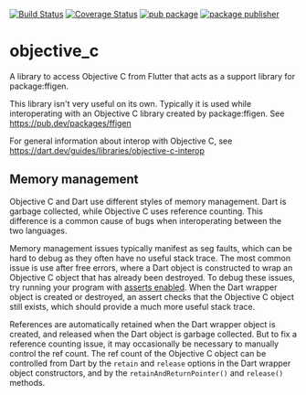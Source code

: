 [![Build Status](https://github.com/dart-lang/native/actions/workflows/objective_c.yml/badge.svg)](https://github.com/dart-lang/native/actions/workflows/objective_c.yml)
[![Coverage Status](https://coveralls.io/repos/github/dart-lang/native/badge.svg?branch=main)](https://coveralls.io/github/dart-lang/native?branch=main)
[![pub package](https://img.shields.io/pub/v/objective_c.svg)](https://pub.dev/packages/objective_c)
[![package publisher](https://img.shields.io/pub/publisher/objective_c.svg)](https://pub.dev/packages/objective_c/publisher)

# objective_c

A library to access Objective C from Flutter that acts as a support library for
package:ffigen.

This library isn't very useful on its own. Typically it is used while
interoperating with an Objective C library created by package:ffigen. See
https://pub.dev/packages/ffigen

For general information about interop with Objective C, see
https://dart.dev/guides/libraries/objective-c-interop

## Memory management

Objective C and Dart use different styles of memory management. Dart is garbage
collected, while Objective C uses reference counting. This difference is a
common cause of bugs when interoperating between the two languages.

Memory management issues typically manifest as seg faults, which can be hard to
debug as they often have no useful stack trace. The most common issue is use
after free errors, where a Dart object is constructed to wrap an Objective C
object that has already been destroyed. To debug these issues, try running your
program with [asserts enabled](https://dart.dev/language/error-handling#assert).
When the Dart wrapper object is created or destroyed, an assert checks that the
Objective C object still exists, which should provide a much more useful stack
trace.

References are automatically retained when the Dart wrapper object is
created, and released when the Dart object is garbage collected. But to fix a
reference counting issue, it may occasionally be necessary to manually control
the ref count. The ref count of the Objective C object can be controlled from
Dart by the `retain` and `release` options in the Dart wrapper object
constructors, and by the `retainAndReturnPointer()` and `release()` methods.
